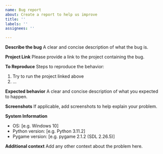 ```yaml
---
name: Bug report
about: Create a report to help us improve
title: ''
labels: ''
assignees: ''

---
```


**Describe the bug**
A clear and concise description of what the bug is.

**Project Link**
Please provide a link to the project containing the bug.

**To Reproduce**
Steps to reproduce the behavior:
1. Try to run the project linked above
2. ...

**Expected behavior**
A clear and concise description of what you expected to happen.

**Screenshots**
If applicable, add screenshots to help explain your problem.

**System Information**
 - OS: [e.g. Windows 10]
 - Python version: [e.g. Python 3.11.2]
 - Pygame version: [e.g. pygame 2.1.2 (SDL 2.26.5)]

**Additional context**
Add any other context about the problem here.
